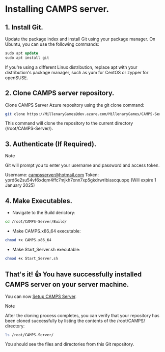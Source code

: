 # Installing CAMPS server.

## 1. Install Git.
Update the package index and install Git using your package manager. On Ubuntu, you can use the following commands:
```sql
sudo apt update
sudo apt install git
```
If you're using a different Linux distribution, replace apt with your distribution's package manager, such as yum for CentOS or zypper for openSUSE.

## 2. Clone CAMPS server repository.
Clone CAMPS Server Azure repository using the git clone command:
```bash
git clone https://MillenaryGames@dev.azure.com/MillenaryGames/CAMPS-Server/_git/CAMPS-Server
```
This command will clone the repository to the current directory (/root/CAMPS-Server/).

## 3. Authenticate (If Required).
> [!NOTE]
> Git will prompt you to enter your username and password and access token.
> 
> Username: campsserver@hotmail.com
> Token: yprd6e2su54vf6xdqm4ffc7mjkh7xnn7xp5gkdrwrlbiascquopq (Will expire 1 January 2025)

## 4. Make Executables.
- Navigate to the Build derictory: 
```bash
cd /root/CAMPS-Server/Build/
```
- Make CAMPS.x86_64 executable:
```bash
chmod +x CAMPS.x86_64
```
- Make Start_Server.sh executable:
```bash
chmod +x Start_Server.sh
```

## That's it! :+1: You have successfully installed CAMPS server on your server machine.
You can now [Setup CAMPS Server](https://github.com/MillenaryMan/CAMPS-Server/blob/main/Setup%20Server.md).

> [!NOTE]
> After the cloning process completes, you can verify that your repository has been cloned successfully by listing the contents of the /root/CAMPS/ directory:
```bash
ls /root/CAMPS-Server/
```
You should see the files and directories from this Git repository.


